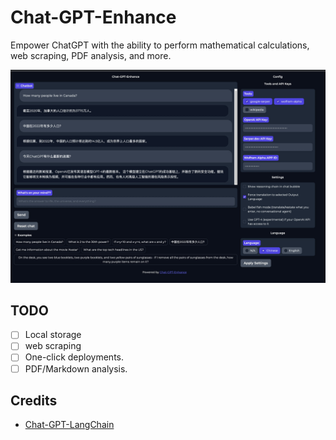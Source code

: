 # Chat-GPT-Enhance

Empower ChatGPT with the ability to perform mathematical calculations, web scraping, PDF analysis, and more.

![](img/0.1.jpeg)

## TODO

- [ ] Local storage
- [ ] web scraping
- [ ] One-click deployments.
- [ ] PDF/Markdown analysis.

## Credits

- [Chat-GPT-LangChain](https://huggingface.co/spaces/JavaFXpert/Chat-GPT-LangChain/tree/main)

